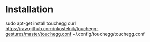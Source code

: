 Installation
============

sudo apt-get install touchegg
curl https://raw.github.com/nkostelnik/touchegg-gestures/master/touchegg.conf ~/.config/touchegg/touchegg.conf
